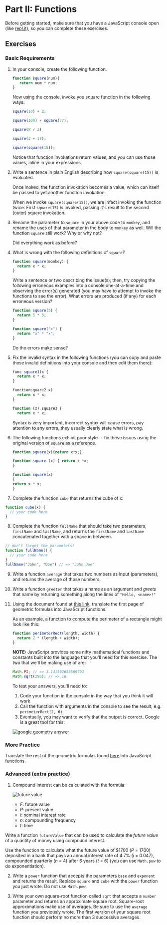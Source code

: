 # Part II: Functions

Before getting started, make sure that you have a JavaScript console open (like <a href="http://www.repl.it/languages/javascript" target="_blank">repl.it</a>), so you can complete these exercises.

## Exercises

### Basic Requirements

1. In your console, create the following function.

   ```js
   function square(num){
      return num * num;
   }
   ```
   Now using the console, invoke you square function in the following ways:
   ```js
   square(10) + 2;
   ```
   ```js
   square(100) + square(77);
   ```
   ```js
   square(8 / 2)
   ```
   ```js
   square(2 + 17);
   ```
   ```js
   square(square(15));
   ```
   
   Notice that function invokations return values, and you can use those values, 
   inline in your expressions.

2. Write a sentence in plain English describing how `square(square(15))` is
   evaluated.
   
   Once inoked, the function invokation becomes a value, which can itself be passed
   to yet another function invokation.
   
   When we invoke `square(square(15))`, we are infact invoking the function twice. First
   `square(15)` is invoked, passing it's result to the second (outer) square invokation.

3. Rename the parameter to `square` in your above code to `monkey`, and
   rename the uses of that parameter in the body to `monkey` as well. Will the
   function `square` still work? Why or why not?
   
   Did everything work as before?

4. What is wrong with the following definitions of `square`? 
   ```js
   function square(monkey) {
     return x * x;
   }
   ```
   Write a sentence or two describing the issue(s); then, try copying the following 
   erroneous examples into a console one-at-a-time and observing the error(s) 
   generated (you may have to attempt to invoke the functions to see the error). 
   What errors are produced (if any) for each erroneous version? 
   
   ```js
   function square(5) {
     return 5 * 5;
   }

   function square("x") {
     return "x" * "x";
   }
   ```
   
   Do the errors make sense?

5. Fix the invalid syntax in the following functions (you can copy and paste these
   invalid definitions into your console and then edit them there):

   ```js
   func square1(x {
     return x * x;
   }

   functionsquare2 x)
     return x * x;
   }

   function (x) square3 {
     return x * x;
   ```
   
   Syntax is very important, incorrect syntax will cause errors, pay attention
   to any errors, they usually clearly state what is wrong.

6. The following functions exhibit poor style -- fix these issues using the
   original version of `square` as a reference.

   ```js
   function square(x){return x*x;}

   function square (x) { return x *x;
   }

   function square(x)
   {
   return x * x;
   }
   ```

7. Complete the function `cube` that returns the cube of x:

  ```js
  function cube(x) {
    // your code here
  }
  ```

8. Complete the function `fullName` that should take two parameters, `firstName`
   and `lastName`, and returns the `firstName` and `lastName` concatenated
   together with a space in between.

  ```js
  // don't forget the parameters!
  function fullName() {
    // your code here
  }
  fullName("John", "Doe") // => "John Doe"
  ```

9. Write a function `average` that takes two numbers as input (parameters), and
   returns the average of those numbers.

10. Write a function `greeter` that takes a name as an argument and *greets*
    that name by returning something along the lines of `"Hello, <name>!"`

11. Using the document found at <a href="http://www.gbcnv.edu/documents/ASC/docs/00000005.pdf" target="_blank">this link</a>, translate the first page of geometric formulas into JavaScript functions.

    As an example, a function to compute the perimeter of a rectangle might look
    like this:

    ```js
    function perimeterRect(length, width) {
      return 2 * (length + width);
    }
    ```

    **NOTE:** JavaScript provides some nifty mathematical functions and
    constants built into the language that you'll need for this exercise. The
    two that we'll be making use of are:

    ```js
    Math.PI; // => 3.141592653589793
    Math.sqrt(256); // => 16
    ```

    To test your answers, you'll need to:

    1. Code your function in the console in the way that you think it will work
    2. Call the function with arguments in the console to see the result, e.g.
      `perimeterRect(2, 6)`.
    3. Eventually, you may want to verify that the output is correct. Google is a
       great tool for this:

    ![google geometry answer](google-geometry-answer.gif)

### More Practice

Translate the rest of the geometric formulas found <a href="http://www.gbcnv.edu/documents/ASC/docs/00000005.pdf" target="_blank">here</a> into JavaScript functions.

### Advanced (extra practice)

1. Compound interest can be calculated with the formula:

    ![future value](future-value.png)

    - *F*: future value
    - *P*: present value
    - *i*: nominal interest rate
    - *n*: compounding frequency
    - *t*: time

  Write a function `futureValue` that can be used to calculate the *future value*
  of a quantity of money using compound interest.

  Use the function to calculate what the future value of $1700 (*P* = 1700)
  deposited in a bank that pays an annual interest rate of 4.7% (*i* = 0.047),
  compounded quarterly (*n* = 4) after 6 years (*t* = 6) (you can use `Math.pow`
  to do exponentiation).

2. Write a `power` function that accepts the parameters `base` and `exponent`
   and returns the result. Replace `square` and `cube` with the `power` function
   you just wrote. Do not use `Math.pow`.

3. Write your own square-root function called `sqrt` that accepts a `number`
   parameter and returns an approximate square root. Square-root approximations
   make use of averages. Be sure to use the `average` function you previously
   wrote. The first version of your square root function should perform no more
   than 3 successive averages.
